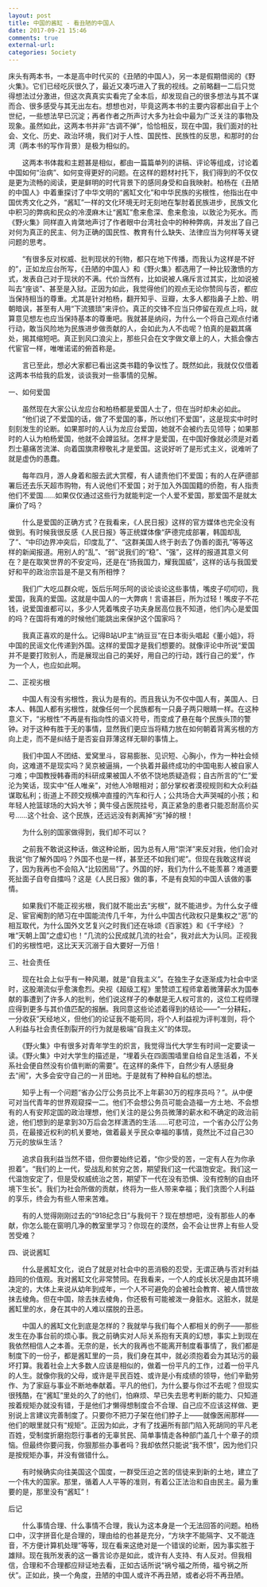 ```yaml
---
layout: post
title: 中国的酱缸 - 看丑陋的中国人
date: 2017-09-21 15:46
comments: true
external-url:
categories: Society
---
```

床头有两本书，一本是高中时代买的《丑陋的中国人》，另一本是假期借阅的《野火集》。它们已经吃灰很久了，最近又凑巧进入了我的视线。之前略翻一二后只觉得想法过分激进，但这次真真实实看完了全本后，却发现自己的很多想法与其不谋而合、很多感受与其无出左右。想想也对，毕竟这两本书的主要内容都出自于上个世纪，一些想法早已沉淀；再者作者之所声讨大多为社会中最为广泛关注的事物及现象。虽然如此，这两本书并非“古调不弹”，恰恰相反，现在中国，我们面对的社会、文化、历史、政治环境，我们对于人性、国民性、民族性的反思，和那时的台湾（两本书的写作背景）是极为相似的。
	
　　这两本书体裁和主题甚是相似，都由一篇篇单列的讲稿、评论等组成，讨论着中国如何“治病”、如何变得更好的问题。在这样的题材衬托下，我们得到的不仅仅是更为流畅的阅读，更是鲜明的时代背景下的感同身受和自我映射。柏杨在《丑陋的中国人》中着重探讨了中华文明的“酱缸文化”和中华民族的劣根性，他指出在中国优秀文化之外，“酱缸”一样的文化环境无时无刻地在掣肘着民族进步，民族文化中积习的弊病和民众的冷漠麻木让“酱缸”愈来愈深、愈来愈浊，以致沦为死水。而《野火集》同样直入肯綮地声讨了作者眼中台湾社会中的种种弊病，并发出了自己对何为真正的民主、何为正确的国民性、教育有什么缺失、法律应当为何样等关键问题的思考。
	
　　“有很多反对权威、批判现状的刊物，都只在地下传播，而我认为这样是不好的”，正如龙应台所写，《丑陋的中国人》和《野火集》都选用了一种比较激愤的方式，发表自己对于现状的不满。代价当然有，比如说被人痛斥言过其实，比如说被叫去“座谈”、甚至是入狱。正因为如此，我觉得他们的观点无论你赞同与否，都应当保持相当的尊重。尤其是针对柏杨，翻开知乎、豆瓣，太多人都指鼻子上脸、明朝暗讽，甚至有人用“下流猥琐”来评价。真正的交锋不应当只停留在观点上吗，就算意见想左也应当保持基本的尊重吧。我就甚是纳闷，为什么一个将自己观点付诸行动，敢当风险地为民族进步做贡献的人，会如此为人不齿呢？怕真的是戳其痛处，揭其缩短吧。真正到风口浪尖上，那些只会在文字做文章上的人，大抵会像古代宦官一样，唯唯诺诺的俯首称是。
	
　　言已至此，想必大家都已看出这类书籍的争议性了。既然如此，我就仅仅借着这两本书给我的启发，谈谈我对一些事情的见解。

一、如何爱国

　　虽然现在大家公认龙应台和柏杨都是爱国人士了，但在当时却未必如此。
  
　　“他们说了不爱国的话，做了不爱国的事，所以他们不爱国”，这是现实中时时刻刻发生的论断。如果那时的人认为龙应台爱国，她就不会被约去见领导；如果那时的人认为柏杨爱国，他就不会蹲监狱。怎样才是爱国，在中国好像就必须是对着烈士墓痛苦流涕、向着国旗肃穆敬礼才是爱国。这说好听了是形式主义，说难听了就是虚伪的愚蠢。
	
　　每年四月，游人身着和服去武大赏樱，有人谴责他们不爱国；有的人在萨德部署后还去乐天超市购物，有人说他们不爱国；对于加入外国国籍的侨胞，有人指责他们不爱国……如果仅仅通过这些行为就能判定一个人爱不爱国，那爱国不是就太廉价了吗？
	
　　什么是爱国的正确方式？在我看来，《人民日报》这样的官方媒体也完全没有做到。有时候我很反感《人民日报》等正统媒体像“萨德完成部署，韩国却乱了”、“中印边界冲突后，印度乱了”、“这群美国人终于剥去了伪善的面孔”等等这样的新闻报道。用别人的“乱”、“弱”说我们的“稳”、“强”，这样的报道其意义何在？是在取笑世界的不安定吗，还是在“扬我国力，耀我国威”，这样的话与我国爱好和平的政治宗旨是不是又有所相悖？
	
　　我们广大吃瓜群众呢，饭后乐呵乐呵的谈论谈论这些事情，嘴皮子叨叨叨，我爱国，我真的爱国。这就是中国人的一大弊病！言语甚巨，所为过轻！嘴皮子不花钱，说爱国谁都可以，多少人凭着嘴皮子功夫身居高位我不知道，他们内心是爱国的吗？在国将有难的时候他们能跳出来保护这个国家吗？
	
　　我真正喜欢的是什么。记得B站UP主“纳豆豆”在日本街头唱起《董小姐》，将中国的民谣文化传递到外国。这样的爱国才是我们想要的。就像评论中所说“爱国并不是要打败别人，而是展现出自己的美好，用自己的行动，践行自己的爱”，作为一个人，也应如此啊。


二、正视劣根

　　中国人有没有劣根性，我认为是有的。而且我认为不仅中国人有，美国人、日本人、韩国人都有劣根性，就像任何一个民族都有一只鼻子两只眼睛一样。在这种意义下，“劣根性”不再是有指向性的语义符号，而变成了悬在每个民族头顶的警钟。对于这种有胜于无的事情，显然我们更应当将精力放在如何朝着背离劣根的方向上走，而不是纠结于是否妄自菲薄这样无聊的事情上。
	
　　我们中国人不团结、爱窝里斗，容易膨胀、见识短、心胸小，作为一种社会倾向，这难道不是现实吗？吴京被逼捐，一个执着并最终成功的中国电影人被自家人刁难；中国教授韩春雨的科研成果被国人不依不饶地质疑造假；自古所言的“仁”爱沦为笑话，现实中“任人唯亲”，对他人冷眼相对；部分掌权者漠视规则和大众利益谋取私利；街道上不顾交规横冲直撞的汽车和行人；公共场合大声哭喊的小孩；和年轻人抢篮球场的大妈大爷；黄牛侵占医院挂号，真正紧急的患者只能忍耐高价买号……这个社会、这个民族，还远远没有剥离掉“劣”掉的根！
	
　　为什么别的国家做得到，我们却不可以？ 
	
　　之前我不敢说这种话，做这种论断，因为总有人用“崇洋”来反对我，他们会对我说“你了解外国吗？外国不也是一样，甚至还不如我们呢”。但现在我敢这样说了，因为我再也不会陷入“比较困局”了。外国的好，我们为什么不能羡慕？难道要死扯面子自夸自擂吗？这是《人民日报》做的事，不是有良知的中国人该做的事情。
	
　　如果我们不能正视劣根，我们就不能出去“劣根”，就不能进步。为什么女子缠足、宦官阉割的陋习在中国能流传几千年，为什么中国古代政权只是集权之“恶”的相互取代，为什么国外文艺复兴之时我们还在咏颂《百家姓》和《千字经》？唯“天朝上国”之虚幻也！“几流的公民成就几流的社会”，我对此大为认同。正视我们的劣根性吧，这比天天沉溺于自大要好一万倍！

三、社会责任
	
　　现在社会上似乎有一种风潮，就是“自我主义”。在独生子女逐渐成为社会中坚时，这股潮流似乎愈演愈烈。央视《超级工程》里赞颂工程师拿着微薄薪水为国奉献的事遭到了许多人的批判，他们说这样子的奉献是无人权可言的，这位工程师理应得到更多与其价值匹配的报酬。我同意这些论述着得到的结论——“一分耕耘，一分收获”天经地义，但他们的论证我不能苟同，将个人利益视为评判准则，将个人利益与社会责任割裂开的行为就是极端“自我主义”的体现。
	
　　《野火集》中有很多对青年学生的炽言，我觉得当代大学生有时间一定要读一读。《野火集》中对大学生的描述是，“埋着头在四面围墙里自给自足生活着，不关系社会便自然没有价值判断的需要”。在这样的条件下，自然少有人感挺身去“闹”，大多会安守自己的一爿田地。于是就有了种种自私的想法。
	
　　知乎上有一个问题“省办公厅公务员比不上年薪30万的程序员吗？”。从中便可对当代青年的世界观窥探一二。他们不会想公务员可能会造福一方土地、不会想有的人有安邦定国的政治理想，他们关注的是公务员微薄的薪水和不确定的政治前途，他们想到的是拿到30万后会怎样潇洒的生活……可悲可泣，一个省办公厅公务员，在最接近权利的机关要地，做着最关乎民众幸福的事情，竟然比不过自己30万元的放纵生活？

　　追求自我利益当然不错，但你要始终记着，“你少受的苦，一定有人在为你承担着”。“我们的上一代，受战乱和贫穷之苦，期望我们这一代温饱安定。我们这一代温饱安定了，但是受权威统治之苦，期望下一代在没有恐惧、没有控制的自由环境下生长”。我们为社会所做的贡献，终将为一些人带来幸福；我们贪图个人利益的享乐，终会为有些人带来苦难。
	
　　有的人觉得刚刚过去的“918纪念日”与我何干？现在想想吧，没有那些人的奉献，你怎么能在窗明几净的教室里学习？你现在的漠然，会不会让世界上有些人受苦受难？
	
四、说说酱缸
	
　　什么是酱缸文化，说白了就是对社会中的恶消极的忍受，无谓正确与否对利益趋同的价值观。我对酱缸文化非常赞同。在我看来，一个人的成长状况是由其环境决定的，大体上来说从幼年到成年，一个人不可避免的会被社会教育、被人情世故抹去棱角。但在中国，除去抹去棱角，你还极有可能被泼一身脏水。这脏水，就是酱缸里的水，身在其中的人难以摆脱的丑恶。
	
　　中国人的酱缸文化到底是怎样的？我就举与我们每个人都相关的例子——那些发生在办事台前的烦心事。我之前确实对人际关系抱有天真的幻想，事实上到现在我依然相信人之本善。无奈的是，长大的我再也不能离开制度看事情了，我们都是制度下的一份子，都是酱缸里的一员，我们身在其中，就必须抱着会为其玷污的最坏打算。我着社会上大多数人应该是相似的，做着一份平凡的工作，过着一份平凡的人生。就像你我的父母，或许是平民百姓、或许是小有成绩的领导，他们辛勤劳作、为了家庭与事业不断地奉献着。平凡的他们，为什么要与你过不去呢？但现实很残酷，在“酱缸”里处的久了的他们，怕麻烦、早已失去思考判断的能力、只知道按着规矩办就没有错，于是他们才懒得想制度合不合理、自己应不应该这样做、更别说上言建议完善制度了。只要你不把刀子架在他们脖子上——就像医闹那样——他们的眼里就只有“规矩”。正因为如此，才有了找遍所有部门陷入死胡同的平凡老百姓，受制度折磨抱怨行事者的无辜贫民、简单事情走各种部门盖几十个章子的烦恼。但最终你要问我，你狠那些办事者吗？我却依然只能说“我不恨”，因为他们只是按规矩办事，并没有做错什么。
	
　　有时候确实向往美国这个国度，一群受压迫之苦的信徒来到新的土地，建立了一个伟大的国家。那里，循着人人平等的准则，有着公正法治和自由民主。最为重要的是，那里没有“酱缸”！

后记

　　什么事情合理、什么事情不合理，我认为这本身是一个无法回答的问题。柏杨口中，汉字拼音化是合理的，理由给的也甚是充分，“方块字不能隔字、又不能连音，不方便计算机处理”等等，现在看来这绝对是一个错误的论断，因为事实胜于雄辩。现在我所发表的这一番言论亦是如此，或许有人支持、有人反对。但我相信，合理和不合理都应辩证地去看，正如古话所说“祸兮福之所倚，福兮祸之所伏”。正如此，换一个角度，丑陋的中国人或许不再丑陋，或者必将不再丑陋。
		
